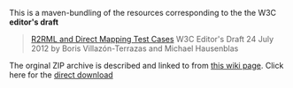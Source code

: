 
This is a maven-bundling of the resources corresponding to the the W3C **editor's draft**


> [R2RML and Direct Mapping Test Cases](https://www.w3.org/2001/sw/rdb2rdf/test-cases/)
> W3C Editor's Draft 24 July 2012
> by Boris Villazón-Terrazas and Michael Hausenblas

The orginal ZIP archive is described and linked to from [this wiki page](https://www.w3.org/2001/sw/rdb2rdf/wiki/Submitting_Test_Results).
Click here for the [direct download](https://dvcs.w3.org/hg/rdb2rdf-tests/raw-file/default/rdb2rdf-ts.zip)


